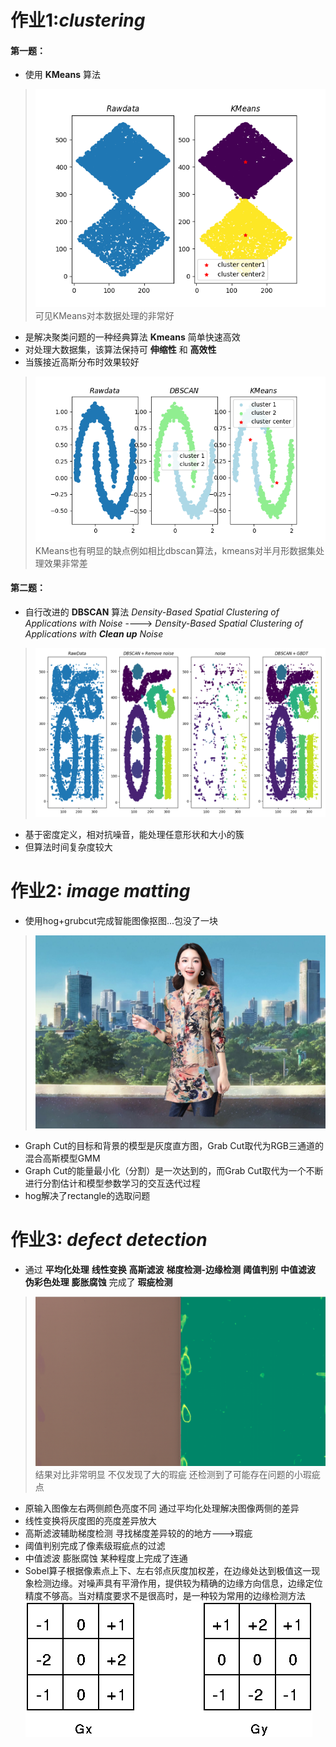 # 作业1:_clustering_

#### 第一题：

+ 使用 __KMeans__ 算法
> ![kmeans](kmeans.png)
可见KMeans对本数据处理的非常好
+ 是解决聚类问题的一种经典算法 __Kmeans__ 简单快速高效
+ 对处理大数据集，该算法保持可 __伸缩性__ 和 __高效性__
+ 当簇接近高斯分布时效果较好
> ![bijiao](bijiao.png)
KMeans也有明显的缺点例如相比dbscan算法，kmeans对半月形数据集处理效果非常差

#### 第二题：

+ 自行改进的 __DBSCAN__ 算法
_Density-Based Spatial Clustering of Applications with Noise_ ---->  _Density-Based Spatial Clustering of Applications with __Clean up__ Noise_
> ![dbscan](dbscan.png)
+ 基于密度定义，相对抗噪音，能处理任意形状和大小的簇
+ 但算法时间复杂度较大

# 作业2: _image matting_

+ 使用hog+grubcut完成智能图像抠图...包没了一块
> ![imageMatting](output.jpg)
+ Graph Cut的目标和背景的模型是灰度直方图，Grab Cut取代为RGB三通道的混合高斯模型GMM
+ Graph Cut的能量最小化（分割）是一次达到的，而Grab Cut取代为一个不断进行分割估计和模型参数学习的交互迭代过程
+ hog解决了rectangle的选取问题



# 作业3: _defect detection_

+ 通过 __平均化处理__  __线性变换__ __高斯滤波__ __梯度检测-边缘检测__ __阈值判别__ __中值滤波__ __伪彩色处理__ __膨胀腐蚀__ 完成了 __瑕疵检测__
> ![defect detection](666.png)
结果对比非常明显 不仅发现了大的瑕疵 还检测到了可能存在问题的小瑕疵点
+ 原输入图像左右两侧颜色亮度不同 通过平均化处理解决图像两侧的差异
+ 线性变换将灰度图的亮度差异放大
+ 高斯滤波辅助梯度检测 寻找梯度差异较的的地方--->瑕疵
+ 阈值判别完成了像素级瑕疵点的过滤
+ 中值滤波 膨胀腐蚀 某种程度上完成了连通
+ Sobel算子根据像素点上下、左右邻点灰度加权差，在边缘处达到极值这一现象检测边缘。对噪声具有平滑作用，提供较为精确的边缘方向信息，边缘定位精度不够高。当对精度要求不是很高时，是一种较为常用的边缘检测方法
![sobelx](sobelx.png)
